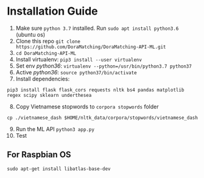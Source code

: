 # Installation Guide

1. Make sure `python 3.7` installed. Run `sudo apt install python3.6` (ubuntu os)
2. Clone this repo `git clone https://github.com/DoraMatching/DoraMatching-API-ML.git`
3. `cd DoraMatching-API-ML`
4. Install virtualenv: `pip3 install --user virtualenv`
5. Set env _python36_: `virtualenv --python=/usr/bin/python3.7 python37`
6. Active _python36_: `source python37/bin/activate`
7. Install dependencies:
```shell
pip3 install flask flask_cors requests nltk bs4 pandas matplotlib regex scipy sklearn underthesea
```
8. Copy Vietnamese stopwords to `corpora stopwords` folder
```shell
cp ./vietnamese_dash $HOME/nltk_data/corpora/stopwords/vietnamese_dash
```
9. Run the ML API `python3 app.py`
10. Test

## For Raspbian OS

```shell
sudo apt-get install libatlas-base-dev
```